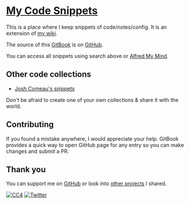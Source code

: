 # [My Code Snippets](https://code.nikitavoloboev.xyz)

This is a place where I keep snippets of code/notes/config. It is an extension of [my wiki](https://wiki.nikitavoloboev.xyz).

The source of this [GitBook](https://code.nikitavoloboev.xyz) is on [GitHub](https://github.com/nikitavoloboev/code).

You can access all snippets using search above or [Alfred My Mind](https://github.com/nikitavoloboev/alfred-my-mind).

## Other code collections

- [Josh Comeau's snippets](https://joshwcomeau.com/snippets/)

Don't be afraid to create one of your own collections & share it with the world.

## Contributing

If you found a mistake anywhere, I would appreciate your help. GitBook provides a quick way to open GitHub page for any entry so you can make changes and submit a PR.

## Thank you

You can support me on [GitHub](https://github.com/sponsors/nikitavoloboev) or look into [other projects](https://nikitavoloboev.xyz/projects) I shared.

[![CC4](https://img.shields.io/badge/license-CC4-0a0a0a.svg?style=flat&colorA=0a0a0a)](https://creativecommons.org/licenses/by/4.0/) [![Twitter](http://bit.ly/nikitatweet)](https://twitter.com/nikitavoloboev)
